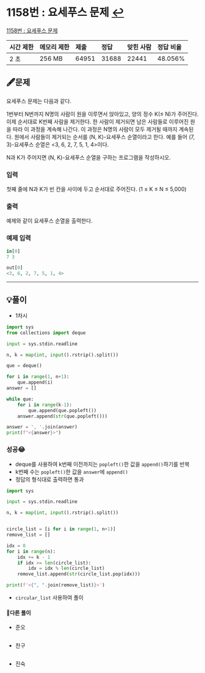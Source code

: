 # 1158번 : 요세푸스 문제 [↩](../../acmicpc)

[1158번 : 요세푸스 문제](https://www.acmicpc.net/problem/1158)

| 시간 제한 | 메모리 제한 | 제출  | 정답  | 맞힌 사람 | 정답 비율 |
| :-------- | :---------- | :---- | :---- | :-------- | :-------- |
| 2 초      | 256 MB      | 64951 | 31688 | 22441     | 48.056%   |

## 🖋️문제

요세푸스 문제는 다음과 같다.

1번부터 N번까지 N명의 사람이 원을 이루면서 앉아있고, 양의 정수 K(≤ N)가 주어진다. 이제 순서대로 K번째 사람을 제거한다. 한 사람이 제거되면 남은 사람들로 이루어진 원을 따라 이 과정을 계속해 나간다. 이 과정은 N명의 사람이 모두 제거될 때까지 계속된다. 원에서 사람들이 제거되는 순서를 (N, K)-요세푸스 순열이라고 한다. 예를 들어 (7, 3)-요세푸스 순열은 <3, 6, 2, 7, 5, 1, 4>이다.

N과 K가 주어지면 (N, K)-요세푸스 순열을 구하는 프로그램을 작성하시오.

### 입력

첫째 줄에 N과 K가 빈 칸을 사이에 두고 순서대로 주어진다. (1 ≤ K ≤ N ≤ 5,000)

### 출력

예제와 같이 요세푸스 순열을 출력한다.

### 예제 입력

```python
in[0]
7 3

out[0]
<3, 6, 2, 7, 5, 1, 4>
```

---

## 💡풀이

* 1차시

```python
import sys
from collections import deque

input = sys.stdin.readline

n, k = map(int, input().rstrip().split())

que = deque()

for i in range(1, n+1):
    que.append(i)
answer = []

while que:
    for i in range(k-1):
        que.append(que.popleft())
    answer.append(str(que.popleft()))

answer = ', '.join(answer)
print(f"<{answer}>")
```

###  성공😂

* deque를 사용하여 k번째 이전까지는 `popleft()`한 값을 `append()`하기를 반복
* k번째 수는 `popleft()`한 값을 `answer`에 `append()`
* 정답의 형식대로 출력하면 통과
```python
import sys

input = sys.stdin.readline

n, k = map(int, input().rstrip().split())


circle_list = [i for i in range(1, n+1)]
remove_list = []

idx = 0
for i in range(n):
    idx += k - 1
    if idx >= len(circle_list):
        idx = idx % len(circle_list)
    remove_list.append(str(circle_list.pop(idx)))

print(f'<{", ".join(remove_list)}>')

```
* `circular_list` 사용하여 풀이

#### 🤝다른 풀이

* 준오

```python

```

* 찬구

```java

```

* 진숙

```java

```

